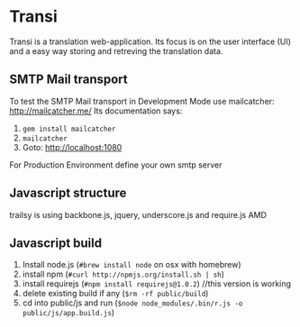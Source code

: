 # Transi #

Transi is a translation web-application. Its focus is on the user interface (UI) and a easy way storing and retreving the translation data.

## SMTP Mail transport ##

To test the SMTP Mail transport in Development Mode use mailcatcher:
http://mailcatcher.me/
Its documentation says:

1.  `gem install mailcatcher`
2.  `mailcatcher`
3.  Goto: [http://localhost:1080](http://localhost:1080)

For Production Environment define your own smtp server


## Javascript structure ##
trailsy is using backbone.js, jquery, underscore.js and require.js AMD

## Javascript build ##
1. Install node.js (`#brew install node` on osx with homebrew)
2. install npm (`#curl http://npmjs.org/install.sh | sh`)
3. install requirejs (`#npm install requirejs@1.0.2`) //this version is working
4. delete existing build if any (`$rm -rf public/build`)
5. cd into public/js and run (`$node node_modules/.bin/r.js -o public/js/app.build.js`)

